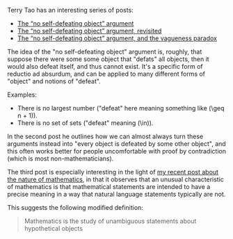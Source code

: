 Terry Tao has an interesting series of posts:

* [The “no self-defeating object” argument](https://terrytao.wordpress.com/2009/11/05/the-no-self-defeating-object-argument/)
* [The “no self-defeating object” argument, revisited](https://terrytao.wordpress.com/2010/10/18/the-no-self-defeating-object-argument-revisited/)
* [The “no self-defeating object” argument, and the vagueness paradox](https://terrytao.wordpress.com/2010/11/02/the-no-self-defeating-object-argument-and-the-vagueness-paradox/)

The idea of the "no self-defeating object" argument is, roughly, that suppose there were some some object that "defats" all objects,
then it would also defeat itself, and thus cannot exist. It's a specific form of reductio ad absurdum,
and can be applied to many different forms of "object" and notions of "defeat".

Examples:

* There is no largest number ("defeat" here meaning something like \(\geq n + 1\)).
* There is no set of sets ("defeat" meaning \(\in\)\).

In the second post he outlines how we can almost always turn these arguments instead into "every object is defeated by some other object", and this often works better for people uncomfortable with proof by contradiction (which is most non-mathematicians).

The third post is especially interesting in the light of [my recent post about the nature of mathematics](https://notebook.drmaciver.com/posts/2018-09-08-08:06.html),
in that it observes that an unusual characteristic of mathematics is that mathematical statements are intended to have a precise meaning in a way that natural language statements typically are not.

This suggests the following modified definition:

> Mathematics is the study of unambiguous statements about hypothetical objects
